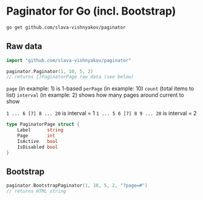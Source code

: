 # Paginator for Go (incl. Bootstrap)

```sh
go get github.com/slava-vishnyakov/paginator
```

## Raw data

```go
import "github.com/slava-vishnyakov/paginator"

paginator.Paginator(1, 10, 5, 2)
// returns []PaginatorPage raw data (see below)
```

`page` (in example: 1) is 1-based
`perPage` (in example: 10)
`count` (total items to list)
`interval` (in example: 2) shows how many pages around current to show

`1 ... 6 [7] 8 ... 20` is interval = 1
`1 ... 5 6 [7] 8 9 ... 20` is interval = 2


```go
type PaginatorPage struct {
	Label      string
	Page       int
	IsActive   bool
	IsDisabled bool
}
```

## Bootstrap

```go
paginator.BootstrapPaginator(1, 10, 5, 2, "?page=#")
// returns HTML string
```

